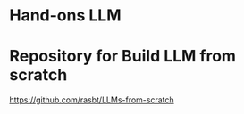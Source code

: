 # Hand-ons LLM

# Repository for Build LLM from scratch
https://github.com/rasbt/LLMs-from-scratch

